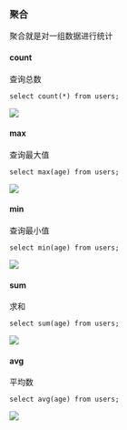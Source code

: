 ### 聚合

聚合就是对一组数据进行统计

#### count

查询总数

```
select count(*) from users;
```

![](https://tva1.sinaimg.cn/large/00831rSTly1gd33iwlne8j31y00cigmq.jpg)

#### max

查询最大值

```
select max(age) from users;
```

![](https://tva1.sinaimg.cn/large/00831rSTly1gd33jpkwp1j31y60cgt9v.jpg)



#### min

查询最小值

```
select min(age) from users;
```

![](https://tva1.sinaimg.cn/large/00831rSTly1gd33m5tonpj31z20ccjsj.jpg)



#### sum

求和

```
select sum(age) from users;
```

![](https://tva1.sinaimg.cn/large/00831rSTly1gd33mrbl1oj31z20cqdh1.jpg)

#### avg

平均数

```
select avg(age) from users;
```

![](https://tva1.sinaimg.cn/large/00831rSTly1gd3474ddm5j31z20cqdh1.jpg)